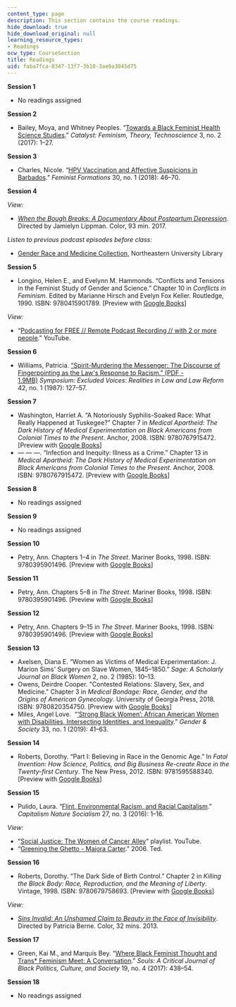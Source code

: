 ```yaml
---
content_type: page
description: This section contains the course readings.
hide_download: true
hide_download_original: null
learning_resource_types:
- Readings
ocw_type: CourseSection
title: Readings
uid: faba7fca-0347-13f7-3b10-3ae0a3045d75
---
```


****Session 1****

*   No readings assigned

**Session 2**

*   Bailey, Moya, and Whitney Peoples. “[Towards a Black Feminist Health Science Studies](https://catalystjournal.org/index.php/catalyst/article/view/28844/html_17).” _Catalyst: Feminism, Theory, Technoscience_ 3, no. 2 (2017): 1–27.

**Session 3**

*   Charles, Nicole. “[HPV Vaccination and Affective Suspicions in Barbados](https://muse.jhu.edu/article/692044).” _Feminist Formations_ 30, no. 1 (2018): 46–70.

**Session 4**

_View:_

*   _[When the Bough Breaks: A Documentary About Postpartum Depression](https://www.whentheboughbreaksfilm.com/#!/)_. Directed by Jamielyn Lippman. Color, 93 min. 2017.

_Listen to previous podcast episodes before class:_

*   [Gender Race and Medicine Collection](https://repository.library.northeastern.edu/collections/neu:cj82qp24x), Northeastern University Library

**Session 5**

*   Longino, Helen E., and Evelynn M. Hammonds. “Conflicts and Tensions in the Feminist Study of Gender and Science.” Chapter 10 in _Conflicts in Feminism_. Edited by Marianne Hirsch and Evelyn Fox Keller. Routledge, 1990. ISBN: ‎9780415901789. \[Preview with [Google Books](https://www.google.com/books/edition/Conflicts_in_Feminism/fqG9CgAAQBAJ?hl=en&gbpv=1)\]

_View:_

*   “[Podcasting for FREE // Remote Podcast Recording // with 2 or more people](https://www.youtube.com/watch?v=byWiXp2jlzE).” YouTube.

**Session 6**

*   Williams, Patricia. [“Spirit-Murdering the Messenger: The Discourse of Fingerpointing as the Law's Response to Racism.” (PDF - 1.9MB)](https://repository.law.miami.edu/cgi/viewcontent.cgi?article=2092&context=umlr&httpsredir=1&referer=) _Symposium: Excluded Voices: Realities in Law and Law Reform_ 42, no. 1 (1987): 127–57.

**Session 7**

*   Washington, Harriet A. “A Notoriously Syphilis-Soaked Race: What Really Happened at Tuskegee?” Chapter 7 in _Medical Apartheid: The Dark History of Medical Experimentation on Black Americans from Colonial Times to the Present_. Anchor, 2008. ISBN: ‎9780767915472. \[Preview with [Google Books](https://www.google.com/books/edition/Medical_Apartheid/apGhwRt6A7QC?hl=en&gbpv=1)\]
*   — — —. “Infection and Inequity: Illness as a Crime.” Chapter 13 in _Medical Apartheid: The Dark History of Medical Experimentation on Black Americans from Colonial Times to the Present_. Anchor, 2008. ISBN: ‎9780767915472. \[Preview with [Google Books](https://www.google.com/books/edition/Medical_Apartheid/apGhwRt6A7QC?hl=en&gbpv=1)\]

**Session 8**

*   No readings assigned

**Session 9**

*   No readings assigned

**Session 10**

*   Petry, Ann. Chapters 1–4 in _The Street_. Mariner Books, 1998. ISBN: ‎9780395901496. \[Preview with [Google Books](https://www.google.com/books/edition/The_Street/VZmPAAAAQBAJ?hl=en&gbpv=1)\]

**Session 11**

*   Petry, Ann. Chapters 5–8 in _The Street_. Mariner Books, 1998. ISBN: ‎9780395901496. \[Preview with [Google Books](https://www.google.com/books/edition/The_Street/VZmPAAAAQBAJ?hl=en&gbpv=1)\]

**Session 12**

*   Petry, Ann. Chapters 9–15 in _The Street_. Mariner Books, 1998. ISBN: ‎9780395901496. \[Preview with [Google Books](https://www.google.com/books/edition/The_Street/VZmPAAAAQBAJ?hl=en&gbpv=1)\]

**Session 13**

*   Axelsen, Diana E. “Women as Victims of Medical Experimentation: J. Marion Sims' Surgery on Slave Women, 1845–1850.” _Sage: A Scholarly Journal on Black Women_ 2, no. 2 (1985): 10–13.
*   Owens, Deirdre Cooper. "Contested Relations: Slavery, Sex, and Medicine." Chapter 3 in _Medical Bondage: Race, Gender, and the Origins of American Gynecology_. University of Georgia Press, 2018. ISBN: ‎9780820354750. \[Preview with [Google Books](https://www.google.com/books/edition/Medical_Bondage/ZyE6DwAAQBAJ?hl=en&gbpv=1)\]
*   Miles, Angel Love.  “[‘Strong Black Women’: African American Women with Disabilities, Intersecting Identities, and Inequality](https://journals.sagepub.com/doi/full/10.1177/0891243218814820).” _Gender & Society_ 33, no. 1 (2019): 41–63.

**Session 14**

*   Roberts, Dorothy. “Part I: Believing in Race in the Genomic Age.” In _Fatal Invention: How Science, Politics, and Big Business Re-create Race in the Twenty-first Century_. The New Press, 2012. ISBN: ‎9781595588340. \[Preview with [Google Books](https://www.google.com/books/edition/Fatal_Invention/yb7xxeSczFYC?hl=en&gbpv=1)\]

**Session 15**

*   Pulido, Laura. “[Flint, Environmental Racism, and Racial Capitalism](https://www.tandfonline.com/doi/full/10.1080/10455752.2016.1213013).” _Capitalism Nature Socialism_ 27, no. 3 (2016): 1–16.

_View:_

*   “[Social Justice: The Women of Cancer Alley](https://www.youtube.com/playlist?list=PL2zMrq22-Y2t5jbGmwYB1-o443Daya6e0)” playlist. YouTube.
*   “[Greening the Ghetto - Majora Carter](https://www.ted.com/talks/majora_carter_greening_the_ghetto/transcript?language=en).” 2006. Ted.

**Session 16**

*   Roberts, Dorothy. “The Dark Side of Birth Control.” Chapter 2 in _Killing the Black Body: Race, Reproduction, and the Meaning of Liberty_. Vintage, 1998. ISBN: ‎9780679758693. \[Preview with [Google Books](https://www.google.com/books/edition/Killing_the_Black_Body/nhfSAgAAQBAJ?hl=en&gbpv=1)\]

_View:_

*   _[Sins Invalid: An Unshamed Claim to Beauty in the Face of Invisibility](https://mit.kanopy.com/video/sins-invalid-unashamed-claim-beauty)_. Directed by Patricia Berne. Color, 32 mins. 2013.

**Session 17**

*   Green, Kai M., and Marquis Bey. “[Where Black Feminist Thought and Trans\* Feminism Meet: A Conversation](https://www.tandfonline.com/doi/full/10.1080/10999949.2018.1434365).” _Souls: A Critical Journal of Black Politics, Culture, and Society_ 19, no. 4 (2017): 438–54.

**Session 18**

*   No readings assigned